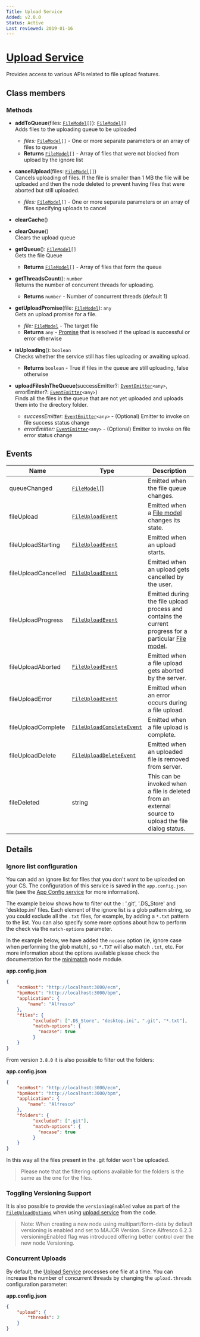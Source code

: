 ```yaml
---
Title: Upload Service
Added: v2.0.0
Status: Active
Last reviewed: 2019-01-16
---
```


# [Upload Service](../../../lib/content-services/src/lib/common/services/upload.service.ts "Defined in upload.service.ts")

Provides access to various APIs related to file upload features.

## Class members

### Methods

-   **addToQueue**(files: [`FileModel`](../../../lib/content-services/src/lib/common/models/file.model.ts)`[]`): [`FileModel`](../../../lib/content-services/src/lib/common/models/file.model.ts)`[]`<br/>
    Adds files to the uploading queue to be uploaded
    -   _files:_ [`FileModel`](../../../lib/content-services/src/lib/common/models/file.model.ts)`[]`  - One or more separate parameters or an array of files to queue
    -   **Returns** [`FileModel`](../../../lib/content-services/src/lib/common/models/file.model.ts)`[]` - Array of files that were not blocked from upload by the ignore list
-   **cancelUpload**(files: [`FileModel`](../../../lib/content-services/src/lib/common/models/file.model.ts)`[]`)<br/>
    Cancels uploading of files. If the file is smaller than 1 MB the file will be uploaded and then the node deleted to prevent having files that were aborted but still uploaded.
    -   _files:_ [`FileModel`](../../../lib/content-services/src/lib/common/models/file.model.ts)`[]`  - One or more separate parameters or an array of files specifying uploads to cancel
-   **clearCache**()<br/>

-   **clearQueue**()<br/>
    Clears the upload queue
-   **getQueue**(): [`FileModel`](../../../lib/content-services/src/lib/common/models/file.model.ts)`[]`<br/>
    Gets the file Queue
    -   **Returns** [`FileModel`](../../../lib/content-services/src/lib/common/models/file.model.ts)`[]` - Array of files that form the queue
-   **getThreadsCount**(): `number`<br/>
    Returns the number of concurrent threads for uploading.
    -   **Returns** `number` - Number of concurrent threads (default 1)
-   **getUploadPromise**(file: [`FileModel`](../../../lib/content-services/src/lib/common/models/file.model.ts)): `any`<br/>
    Gets an upload promise for a file.
    -   _file:_ [`FileModel`](../../../lib/content-services/src/lib/common/models/file.model.ts)  - The target file
    -   **Returns** `any` - [Promise](https://developer.mozilla.org/en-US/docs/Web/JavaScript/Guide/Using_promises) that is resolved if the upload is successful or error otherwise
-   **isUploading**(): `boolean`<br/>
    Checks whether the service still has files uploading or awaiting upload.
    -   **Returns** `boolean` - True if files in the queue are still uploading, false otherwise
-   **uploadFilesInTheQueue**(successEmitter?: [`EventEmitter`](https://angular.io/api/core/EventEmitter)`<any>`, errorEmitter?: [`EventEmitter`](https://angular.io/api/core/EventEmitter)`<any>`)<br/>
    Finds all the files in the queue that are not yet uploaded and uploads them into the directory folder.
    -   _successEmitter:_ [`EventEmitter`](https://angular.io/api/core/EventEmitter)`<any>`  - (Optional) Emitter to invoke on file success status change
    -   _errorEmitter:_ [`EventEmitter`](https://angular.io/api/core/EventEmitter)`<any>`  - (Optional) Emitter to invoke on file error status change

## Events

| Name | Type | Description |
| ---- | ---- | ----------- |
| queueChanged | [`FileModel`](../../../lib/content-services/src/lib/common/models/file.model.ts)\[] | Emitted when the file queue changes. |
| fileUpload | [`FileUploadEvent`](../../../lib/content-services/src/lib/common/events/file.event.ts) | Emitted when a [File model](lib/content-services/src/lib/common/models/file.model.ts) changes its state. |
| fileUploadStarting | [`FileUploadEvent`](../../../lib/content-services/src/lib/common/events/file.event.ts) | Emitted when an upload starts. |
| fileUploadCancelled | [`FileUploadEvent`](../../../lib/content-services/src/lib/common/events/file.event.ts) | Emitted when an upload gets cancelled by the user. |
| fileUploadProgress | [`FileUploadEvent`](../../../lib/content-services/src/lib/common/events/file.event.ts) | Emitted during the file upload process and contains the current progress for a particular [File model](lib/content-services/src/lib/common/models/file.model.ts). |
| fileUploadAborted | [`FileUploadEvent`](../../../lib/content-services/src/lib/common/events/file.event.ts) | Emitted when a file upload gets aborted by the server. |
| fileUploadError | [`FileUploadEvent`](../../../lib/content-services/src/lib/common/events/file.event.ts) | Emitted when an error occurs during a file upload. |
| fileUploadComplete | [`FileUploadCompleteEvent`](../../../lib/content-services/src/lib/common/events/file.event.ts) | Emitted when a file upload is complete. |
| fileUploadDelete | [`FileUploadDeleteEvent`](../../../lib/content-services/src/lib/common/events/file.event.ts) | Emitted when an uploaded file is removed from server. |
| fileDeleted | string | This can be invoked when a file is deleted from an external source to upload the file dialog status. |

## Details

### Ignore list configuration

You can add an ignore list for files that you don't want to be uploaded on your CS.
The configuration of this service is saved in the `app.config.json` file
(see the [App Config service](app-config.service.md) for more information).

The example below shows how to filter out the : '.git', '.DS_Store' and 'desktop.ini' files.
Each element of the ignore list is a glob pattern string, so you could exclude all the `.txt`
files, for example, by adding a `*.txt` pattern to the list.
You can also specify some more options about how to perform the check via the `match-options` parameter.

In the example below, we have added the `nocase` option (ie, ignore case when performing the
glob match), so `*.TXT` will also match `.txt`, etc.
For more information about the options available please check the documentation for the
[minimatch](https://www.npmjs.com/package/minimatch#options)
node module.

**app.config.json**

```json
{
    "ecmHost": "http://localhost:3000/ecm",
    "bpmHost": "http://localhost:3000/bpm",
    "application": {
        "name": "Alfresco"
    },
    "files": {
          "excluded": [".DS_Store", "desktop.ini", ".git", "*.txt"],
          "match-options": {
            "nocase": true
          }
    }
}
```

From version `3.8.0` it is also possible to filter out the folders:

**app.config.json**

```json
{
    "ecmHost": "http://localhost:3000/ecm",
    "bpmHost": "http://localhost:3000/bpm",
    "application": {
        "name": "Alfresco"
    },
    "folders": {
          "excluded": [".git"],
          "match-options": {
            "nocase": true
          }
    }
}
```

In this way all the files present in the .git folder won't be uploaded.

> Please note that the filtering options available for the folders is the same as the one for the files.

### Toggling Versioning Support

It is also possible to provide the `versioningEnabled` value as part of the [`FileUploadOptions`](../../../lib/content-services/src/lib/common/models/file.model.ts) when using [upload service](../../core/services/upload.service.md) from the code.

> Note: When creating a new node using multipart/form-data by default versioning is enabled and set to MAJOR Version.
> Since Alfresco 6.2.3 versioningEnabled flag was introduced offering better control over the new node Versioning.

### Concurrent Uploads

By default, the [Upload Service](../../core/services/upload.service.md) processes one file at a time.
You can increase the number of concurrent threads by changing the `upload.threads` configuration parameter:

**app.config.json**

```json
{
    "upload": {
        "threads": 2
    }
}
```
